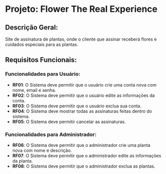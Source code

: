 # Projeto: Flower The Real Experience

## Descrição Geral:
Site de assinatura de plantas, onde o cliente que assinar receberá flores e cuidados especiais para as plantas.

## Requisitos Funcionais:

### Funcionalidades para Usuário:
- **RF01**: O Sistema deve permitir que o usuário crie uma conta nova com nome, email e senha.
- **RF02**: O Sistema deve permitir que o usuário edite as informações da conta.
- **RF03**: O Sistema deve permitir que o usuário exclua sua conta.
- **RF04**: O Sistema deve mostrar todas as assinaturas feitas dentro do sistema.
- **RF05**: O Sistema deve permitir cancelar as assinaturas.

### Funcionalidades para Administrador:
- **RF06**: O Sistema deve permitir que o administrador crie uma planta nova com nome e descrição.
- **RF07**: O Sistema deve permitir que o administrador edite as informações da planta.
- **RF08**: O Sistema deve permitir que o administrador exclua as plantas.
